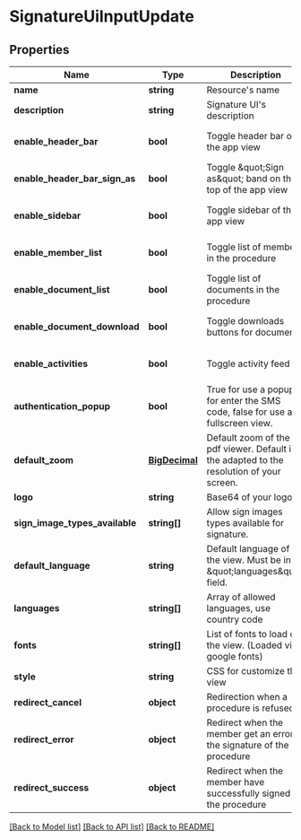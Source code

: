 # SignatureUiInputUpdate

## Properties
Name | Type | Description | Notes
------------ | ------------- | ------------- | -------------
**name** | **string** | Resource&#x27;s name | 
**description** | **string** | Signature UI&#x27;s description | [optional] 
**enable_header_bar** | **bool** | Toggle header bar of the app view | [optional] [default to true]
**enable_header_bar_sign_as** | **bool** | Toggle \&quot;Sign as\&quot; band on the top of the app view | [optional] [default to true]
**enable_sidebar** | **bool** | Toggle sidebar of the app view | [optional] [default to true]
**enable_member_list** | **bool** | Toggle list of members in the procedure | [optional] [default to true]
**enable_document_list** | **bool** | Toggle list of documents in the procedure | [optional] [default to true]
**enable_document_download** | **bool** | Toggle downloads buttons for documents | [optional] [default to true]
**enable_activities** | **bool** | Toggle activity feed | [optional] [default to true]
**authentication_popup** | **bool** | True for use a popup for enter the SMS code, false for use a fullscreen view. | [optional] [default to false]
**default_zoom** | [**BigDecimal**](BigDecimal.md) | Default zoom of the pdf viewer. Default is the adapted to the resolution of your screen. | [optional] 
**logo** | **string** | Base64 of your logo | [optional] 
**sign_image_types_available** | **string[]** | Allow sign images types available for signature. | [optional] 
**default_language** | **string** | Default language of the view. Must be in \&quot;languages\&quot; field. | [optional] 
**languages** | **string[]** | Array of allowed languages, use country code | [optional] 
**fonts** | **string[]** | List of fonts to load on the view. (Loaded via google fonts) | [optional] 
**style** | **string** | CSS for customize the view | [optional] 
**redirect_cancel** | **object** | Redirection when a procedure is refused | [optional] 
**redirect_error** | **object** | Redirect when the member get an error of the signature of the procedure | [optional] 
**redirect_success** | **object** | Redirect when the member have successfully signed the procedure | [optional] 

[[Back to Model list]](../README.md#documentation-for-models) [[Back to API list]](../README.md#documentation-for-api-endpoints) [[Back to README]](../README.md)

